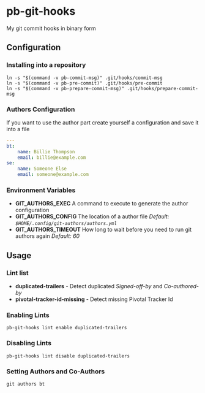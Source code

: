 # pb-git-hooks

My git commit hooks in binary form

## Configuration

### Installing into a repository

``` shell
ln -s "$(command -v pb-commit-msg)" .git/hooks/commit-msg
ln -s "$(command -v pb-pre-commit)" .git/hooks/pre-commit
ln -s "$(command -v pb-prepare-commit-msg)" .git/hooks/prepare-commit-msg
```

### Authors Configuration

If you want to use the author part create yourself a configuration and
save it into a file

``` yaml
---
bt:
    name: Billie Thompson
    email: billie@example.com
se:
    name: Someone Else
    email: someone@example.com
```

### Environment Variables

  - **GIT\_AUTHORS\_EXEC** A command to execute to generate the author
    configuration
  - **GIT\_AUTHORS\_CONFIG** The location of a author file *Default:
    `$HOME/.config/git-authors/authors.yml`*
  - **GIT\_AUTHORS\_TIMEOUT** How long to wait before you need to run
    git authors again *Default: 60*

## Usage

### Lint list

  - **duplicated-trailers** - Detect duplicated *Signed-off-by* and
    *Co-authored-by* 
  - **pivotal-tracker-id-missing** - Detect missing Pivotal Tracker Id

### Enabling Lints

``` shell
pb-git-hooks lint enable duplicated-trailers
```

### Disabling Lints

``` shell
pb-git-hooks lint disable duplicated-trailers
```

### Setting Authors and Co-Authors

``` shell
git authors bt
```
